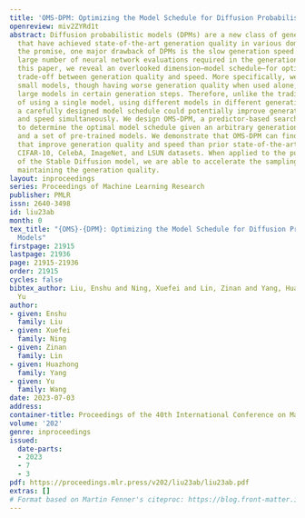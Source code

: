 ```yaml
---
title: 'OMS-DPM: Optimizing the Model Schedule for Diffusion Probabilistic Models'
openreview: miv2ZYRd1t
abstract: Diffusion probabilistic models (DPMs) are a new class of generative models
  that have achieved state-of-the-art generation quality in various domains. Despite
  the promise, one major drawback of DPMs is the slow generation speed due to the
  large number of neural network evaluations required in the generation process. In
  this paper, we reveal an overlooked dimension—model schedule—for optimizing the
  trade-off between generation quality and speed. More specifically, we observe that
  small models, though having worse generation quality when used alone, could outperform
  large models in certain generation steps. Therefore, unlike the traditional way
  of using a single model, using different models in different generation steps in
  a carefully designed model schedule could potentially improve generation quality
  and speed simultaneously. We design OMS-DPM, a predictor-based search algorithm,
  to determine the optimal model schedule given an arbitrary generation time budget
  and a set of pre-trained models. We demonstrate that OMS-DPM can find model schedules
  that improve generation quality and speed than prior state-of-the-art methods across
  CIFAR-10, CelebA, ImageNet, and LSUN datasets. When applied to the public checkpoints
  of the Stable Diffusion model, we are able to accelerate the sampling by 2x while
  maintaining the generation quality.
layout: inproceedings
series: Proceedings of Machine Learning Research
publisher: PMLR
issn: 2640-3498
id: liu23ab
month: 0
tex_title: "{OMS}-{DPM}: Optimizing the Model Schedule for Diffusion Probabilistic
  Models"
firstpage: 21915
lastpage: 21936
page: 21915-21936
order: 21915
cycles: false
bibtex_author: Liu, Enshu and Ning, Xuefei and Lin, Zinan and Yang, Huazhong and Wang,
  Yu
author:
- given: Enshu
  family: Liu
- given: Xuefei
  family: Ning
- given: Zinan
  family: Lin
- given: Huazhong
  family: Yang
- given: Yu
  family: Wang
date: 2023-07-03
address: 
container-title: Proceedings of the 40th International Conference on Machine Learning
volume: '202'
genre: inproceedings
issued:
  date-parts:
  - 2023
  - 7
  - 3
pdf: https://proceedings.mlr.press/v202/liu23ab/liu23ab.pdf
extras: []
# Format based on Martin Fenner's citeproc: https://blog.front-matter.io/posts/citeproc-yaml-for-bibliographies/
---
```

